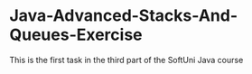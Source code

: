# Java-Advanced-Stacks-And-Queues-Exercise
This is the first  task in the third  part of the SoftUni Java course
